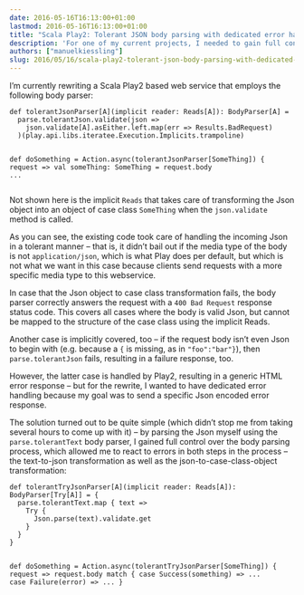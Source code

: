 ```yaml
---
date: 2016-05-16T16:13:00+01:00
lastmod: 2016-05-16T16:13:00+01:00
title: "Scala Play2: Tolerant JSON body parsing with dedicated error handling"
description: 'For one of my current projects, I needed to gain full control over the request-body-to-case-class-object transformation of my Scala Play2 controller action. Here’s the solution I came up with.'
authors: ["manuelkiessling"]
slug: 2016/05/16/scala-play2-tolerant-json-body-parsing-with-dedicated-error-handling
---
```


<p>
I&#8217;m currently rewriting a Scala Play2 based web service that employs the following body parser:
</p>

<p>
<pre><code>def tolerantJsonParser[A](implicit reader: Reads[A]): BodyParser[A] =
  parse.tolerantJson.validate(json =>
    json.validate[A].asEither.left.map(err => Results.BadRequest)
  )(play.api.libs.iteratee.Execution.Implicits.trampoline)

def doSomething = Action.async(tolerantJsonParser[SomeThing]) { request =>
  val someThing: SomeThing = request.body
  ...</code></pre>
</p>

<p>
Not shown here is the implicit <code class="inline">Reads</code> that takes care of transforming the Json object into an object of case class <code class="inline">SomeThing</code> when the <code class="inline">json.validate</code> method is called.
</p>

<p>
As you can see, the existing code took care of handling the incoming Json in a tolerant manner &#8211; that is, it didn&#8217;t bail out if the media type of the body is not <code class="inline">application/json</code>, which is what Play does per default, but which is not what we want in this case because clients send requests with a more specific media type to this webservice.
</p>

<p>
In case that the Json object to case class transformation fails, the body parser correctly answers the request with a <code class="inline">400 Bad Request</code> response status code. This covers all cases where the body is valid Json, but cannot be mapped to the structure of the case class using the implicit Reads.
</p>

<p>
Another case is implicitly covered, too &#8211; if the request body isn&#8217;t even Json to begin with (e.g. because a <code class="inline">{</code> is missing, as in <code class="inline">"foo":"bar"}</code>), then <code class="inline">parse.tolerantJson</code> fails, resulting in a failure response, too.
</p>

<p>
However, the latter case is handled by Play2, resulting in a generic HTML error response &#8211; but for the rewrite, I wanted to have dedicated error handling because my goal was to send a specific Json encoded error response.
</p>

<p>
The solution turned out to be quite simple (which didn&#8217;t stop me from taking several hours to come up with it) &#8211; by parsing the Json myself using the <code class="inline">parse.tolerantText</code> body parser, I gained full control over the body parsing process, which allowed me to react to errors in both steps in the process &#8211; the text-to-json transformation as well as the json-to-case-class-object transformation:
</p>

<p>
<pre><code>def tolerantTryJsonParser[A](implicit reader: Reads[A]): BodyParser[Try[A]] = {
  parse.tolerantText.map { text =>
    Try {
      Json.parse(text).validate.get
    }
  }
}

def doSomething = Action.async(tolerantTryJsonParser[SomeThing]) { request =>
  request.body match {
    case Success(something) => ...
    case Failure(error) => ...
  }</code></pre>
</p>